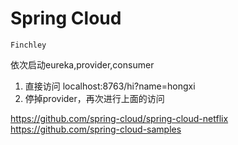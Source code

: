 # Spring Cloud
`Finchley`

依次启动eureka,provider,consumer
1. 直接访问 localhost:8763/hi?name=hongxi
1. 停掉provider，再次进行上面的访问

https://github.com/spring-cloud/spring-cloud-netflix <br>
https://github.com/spring-cloud-samples